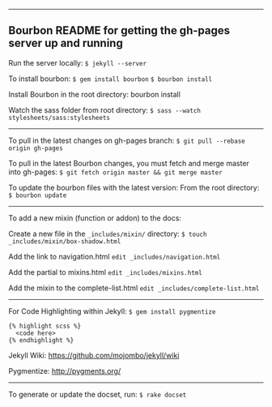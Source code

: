 ------------------------------------------------------------------------------------------
Bourbon README for getting the gh-pages server up and running
------------------------------------------------------------------------------------------

Run the server locally:
    `$ jekyll --server`

To install bourbon:
    `$ gem install bourbon`
    `$ bourbon install`

Install Bourbon in the root directory:
    bourbon install

Watch the sass folder from root directory:
    `$ sass --watch stylesheets/sass:stylesheets`

------------------------------------------------------------------------------------------

To pull in the latest changes on gh-pages branch:
    `$ git pull --rebase origin gh-pages`

To pull in the latest Bourbon changes, you must fetch and merge master into gh-pages:
    `$ git fetch origin master && git merge master`

To update the bourbon files with the latest version:
From the root directory:
    `$ bourbon update`

------------------------------------------------------------------------------------------

To add a new mixin (function or addon) to the docs:

Create a new file in the `_includes/mixin/` directory:
    `$ touch _includes/mixin/box-shadow.html`

Add the link to navigation.html
    `edit _includes/navigation.html`

Add the partial to mixins.html
    `edit _includes/mixins.html`

Add the mixin to the complete-list.html
    `edit _includes/complete-list.html`

------------------------------------------------------------------------------------------

For Code Highlighting within Jekyll:
    `$ gem install pygmentize`

    {% highlight scss %}
      <code here>
    {% endhighlight %}


Jekyll Wiki:
https://github.com/mojombo/jekyll/wiki

Pygmentize:
http://pygments.org/

------------------------------------------------------------------------------------------

To generate or update the docset, run:
    `$ rake docset`
